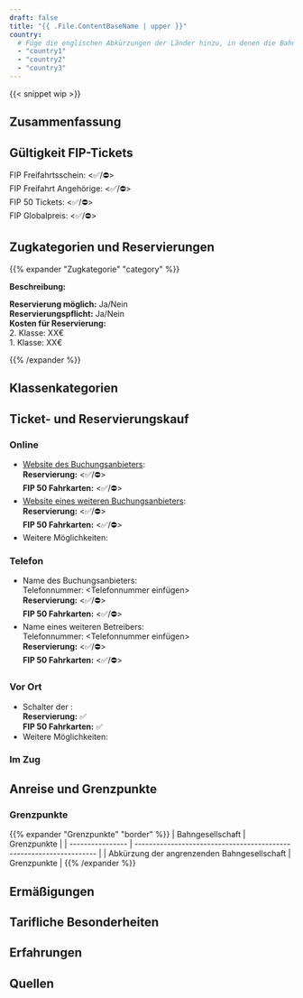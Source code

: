 ```yaml
---
draft: false
title: "{{ .File.ContentBaseName | upper }}"
country:
  # Füge die englischen Abkürzungen der Länder hinzu, in denen die Bahngesellschaft fährt.
  - "country1"
  - "country2"
  - "country3"
---
```


<!-- Entferne das "WIP" Snippet, wenn die Inhalte der Seite vollständig sind -->

{{< snippet wip >}}

<!--
  Kurze Beschreibung der Bahngesellschaft. Z.B. Der vollstandige Name in Landessprache, alternative Namen und Angabe über Privat/Staatsbahn
-->

## Zusammenfassung

<!--
  Stichpunktartige Zusammenfassung der wichtigsten Besonderheiten/FIP-Reglungen der Bahngesellschaft.
  Z.B.
  - Werden FIP 50 und FIP Freifahrtsscheine akzeptiert?
  - Gibt es eine Reservierungspflicht?
  - Gibt es sonstige tarifliche Sonderregelungen oder Abweichungen zu anderen FIP Bahngesellschaften?
-->

## Gültigkeit FIP-Tickets

FIP Freifahrtsschein: <✅/⛔> \
FIP Freifahrt Angehörige: <✅/⛔> \
FIP 50 Tickets: <✅/⛔> \
FIP Globalpreis: <✅/⛔>

<!--
  Wo gelten FIP 50 Tickets/FIP Freifahrtsscheine und gibt es Einschränkungen? Welches Ticket wird bei Einreise benötigt (z.B. durchgehendes FIP 50 Ticket oder FIP Freifahrtscheine beider Länder)
-->

## Zugkategorien und Reservierungen

<!--
  Sind Reservierungen möglich und wo besteht eine Reservierungspflicht?
-->

<!--
  Für jede Zugkategorie kann ein eigene Abschnitt nach dem folgenden Prinzip eingefügt werden.
  Im Titel können folgende Emojis verwendet werden:
  - ⚠️ für eine generelle Reservierungspflicht oder Zuschläge
  - 1️⃣ für eine Reservierungspflicht in der 1. Klasse
  - ⛔ für eine Nichtanerkennung von FIP
  - ℹ️ für Verwechslungsgefahr mit anderen Bahngesellschaften/Zugkategorien
-->

{{% expander "Zugkategorie" "category" %}}

<!-- Ersetze Zugkategorie mit dem Name der Zugkategorie, z.B. ICE. -->

**Beschreibung:**

<!-- Füge hier eine Beschreibung der Zugkategorie ein -->

**Reservierung möglich:** Ja/Nein \
**Reservierungspflicht:** Ja/Nein \
**Kosten für Reservierung:** <!-- Füge hier die Kosten nach Klasse, Strecke, etc. hinzu. Gibt es keine Festpreise, dann eine Preisspanne oder Beispiele angeben. --> \
2\. Klasse: XX€ \
1\. Klasse: XX€

<!-- Wenn FIP nicht gültig ist, ergänze folgendes:
**FIP:** ⛔ FIP wird nicht anerkannt
-->
<!-- Wenn es FIP Globalpreise gibt, ergänze folgendes:
**FIP Globalpreis:**
-->

{{% /expander %}}

## Klassenkategorien

<!--
  Wenn die Klassenkategorien zusätzliche/andere Klassen zu 1. und 2. Klasse haben, dann können diese hier beschrieben werden. Ansonsten kann dieser Abschnitt entfernt werden.
-->

<!--
**Standard**: Vergleichbar mit der 2. Klasse. \
**Plus**: 1. Klasse ohne Verpflegung. Ein FIP-Ausweis für die 1. Klasse wird benötigt. \
**Premium**: 1. Klasse inkl. Verpflegung. Nicht mit FIP buchbar.
-->

## Ticket- und Reservierungskauf

### Online

- [Website des Buchungsanbieters](https://example.com): \
  **Reservierung:** <✅/⛔> \
  **FIP 50 Fahrkarten:** <✅/⛔>
  <!-- Optionale Buchungshinweise, wie kann man FIP Tickets oder Reservierungen kaufen? -->
- [Website eines weiteren Buchungsanbieters](https://example.com): \
  **Reservierung:** <✅/⛔> \
  **FIP 50 Fahrkarten:** <✅/⛔>
  <!-- Optionale Buchungshinweise, wie kann man FIP Tickets oder Reservierungen kaufen? -->
- Weitere Möglichkeiten:
  <!-- Sonstige Hinweise und weitere Seiten für die Onlinebuchung/-reservierung. -->

### Telefon

- Name des Buchungsanbieters: \
  Telefonnummer: <Telefonnummer einfügen> \
  **Reservierung:** <✅/⛔> \
  **FIP 50 Fahrkarten:** <✅/⛔>
  <!-- Weitere Hinweise zur Buchung am Telefon> -->
- Name eines weiteren Betreibers: \
  Telefonnummer: <Telefonnummer einfügen> \
  **Reservierung:** <✅/⛔> \
  **FIP 50 Fahrkarten:** <✅/⛔>
  <!-- Weitere Hinweise zur Buchung am Telefon> -->

### Vor Ort

- Schalter der <Bahngesellschaft>: \
  **Reservierung:** ✅ \
  **FIP 50 Fahrkarten:** ✅
  <!-- Wo gibt es Ticketschalter allgemein? Wenn möglich, ergänze ein Link zu einer Übersicht. Ergänze zusätzliche Informationen zum Kauf am Schalter. -->
- Weitere Möglichkeiten:
  <!-- Können die Tickets auch z.B. an anderen Schaltern im Ausland gekauft werden, wenn ja wo? -->

### Im Zug

<!--
  Können im Zug noch Fahrkarten mit FIP Rabatt gekauft werden, wenn ja wie und gibt einen Preisaufschlag?
-->

## Anreise und Grenzpunkte

### <Name des Nachbarlandes>

<!--
  Welche Routen kann man aus dem entsprechenden Land nutzen.
  Welche Hinweise & Empfehlungen gibt es für die Einreise aus dem Land
-->

### Grenzpunkte

<!--
  Füge die Grenzpunkte mit Links zu den angrenzenden Bahngesellschaften hinzu.
-->

{{% expander "Grenzpunkte" "border" %}}
| Bahngesellschaft | Grenzpunkte |
| ---------------- | ------------------------------------------------------------------- |
| Abkürzung der angrenzenden Bahngesellschaft | Grenzpunkte |
{{% /expander %}}

## Ermäßigungen

<!--
  Welche Ermäßigungen können Kinder bekommen und unter welchen Umständen?
  Welche Ermäßigungen kann es sonst noch geben?
-->

## Tarifliche Besonderheiten

### <Route bzw. Name>

<!--
  Beschreibung der Besonderheit, wenn es auf bestimmten Routen z.B. Sonderregelungen gibt.
-->

## Erfahrungen

<!--
  Persönliche Erfahsrungen und besondere persönliche Hinweise für die Fahrt
-->

## Quellen

[^1]: [<Quellenname 1>](Link)

[^2]: [<Quellenname 2](Link)

